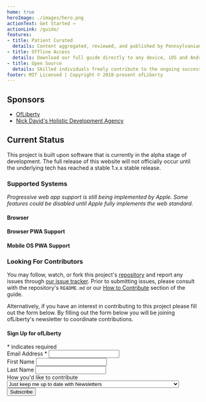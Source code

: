 ```yaml
---
home: true
heroImage: ./images/hero.png
actionText: Get Started →
actionLink: /guide/
features:
- title: Patient Curated 
  details: Content aggregated, reviewed, and published by Pennsylvanian cannabis patients.
- title: Offline Access
  details: Download our full guide directly to any device, iOS and Android. Keep us with you at all times!
- title: Open Source
  details: Skilled individuals freely contribute to the ongoing success of this project. 
footer: MIT Licensed | Copyright © 2018-present ofLiberty
---
```


## Sponsors

- [OfLiberty](https://www.patreon.com/ofLiberty)
- [Nick David's Holistic Development Agency](https://nickdavidsholisticdevelopmentagency.com/)


## Current Status <Badge text="alpha" type="warn"/> <Badge text="v0.4.3"/>

This project is built upon software that is currently in the alpha stage of development. The full release of this website will not officially occur until the underlying tech has reached a stable 1.x.x stable release.

### Supported Systems
*Progressive web app support is still being implemented by Apple. Some features could be disabled until Apple fully implements the web standard.*

#### Browser 
<i class="fa-3x fab fa-chrome"></i>
<i class="fa-3x fab fa-firefox"></i>
<i class="fa-3x fab fa-safari"></i>
<i class="fa-3x fab fa-edge"></i>
<i class="fa-3x fab fa-internet-explorer"></i>
<i class="fa-3x fab fa-opera"></i>

#### Browser PWA Support 
<i class="fa-3x fab fa-chrome"></i>
<i class="fa-3x fab fa-opera"></i>

#### Mobile OS PWA Support
<i class="fa-3x fab fa-android"></i>
<!-- <i class="fa-3x fab fa-apple"></i> -->


### Looking For Contributors

You may follow, watch, or fork this project's [repository](https://github.com/OfLiberty/pacannabis.guide) and report any issues through [our issue tracker](https://github.com/OfLiberty/pacannabis.guide/issues). Prior to submitting issues, please consult with the repository's `README.md` or our [How to Contribute](/guide/#how-to-contribute) section of the guide.

Alternatively, if you have an interest in contributing to this project please fill out the form below. By filling out the form below you will be joining ofLiberty's newsletter to coordinate contributions.


<div id="mc_embed_signup">
<form action="https://ofliberty.us15.list-manage.com/subscribe/post?u=cae1d8de765df8d2be23d5745&amp;id=3d0f51e234" method="post" id="mc-embedded-subscribe-form" name="mc-embedded-subscribe-form" class="validate" target="_blank" novalidate>
    <div id="mc_embed_signup_scroll">
	<h4 class="text-center">Sign Up for ofLiberty</h4>
<div class="text-center indicates-required"><span class="asterisk">*</span> indicates required</div>
<div class="mc-field-group">
	<label for="mce-EMAIL">Email Address  <span class="asterisk">*</span>
</label>
	<input type="email" value="" name="EMAIL" class="required email" id="mce-EMAIL">
</div>
<div class="mc-field-group">
	<label for="mce-FNAME">First Name </label>
	<input type="text" value="" name="FNAME" class="" id="mce-FNAME">
</div>
<div class="mc-field-group">
	<label for="mce-LNAME">Last Name </label>
	<input type="text" value="" name="LNAME" class="" id="mce-LNAME">
</div>
<div class="mc-field-group">
	<label for="mce-CONTRIBUTE">How you'd like to contribute </label>
	<select name="CONTRIBUTE" class="" id="mce-CONTRIBUTE">
	<option value="Just keep me up to date with Newsletters">Just keep me up to date with Newsletters</option>
<option value="Programming, coding, and development">Programming, coding, and development</option>
<option value="Design, graphics, photography">Design, graphics, photography</option>
<option value="Content writing, product analysis, research">Content writing, product analysis, research</option>
<option value="I can toss a couple dollars your way to support cannabis education in PA">I can toss a couple dollars your way to support cannabis education in PA</option>
</select>
</div>
	<div id="mce-responses" class="clear">
		<div class="response" id="mce-error-response" style="display:none"></div>
		<div class="response" id="mce-success-response" style="display:none"></div>
	</div>   
    <div style="position: absolute; left: -5000px;" aria-hidden="true"><input type="text" name="b_cae1d8de765df8d2be23d5745_3d0f51e234" tabindex="-1" value=""></div>
    <div class="clear"><input type="submit" value="Subscribe" name="subscribe" id="mc-embedded-subscribe" class="button"></div>
    </div>
</form>
</div>

